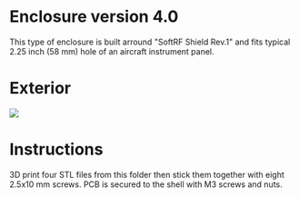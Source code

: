 # Enclosure version 4.0

This type of enclosure is built arround "SoftRF Shield Rev.1" and fits typical 2.25 inch (58 mm) hole of an aircraft instrument panel.

# Exterior

![](https://github.com/lyusupov/SoftRF/blob/master/case/v4/SoftRF-Case-v4-Exterior.jpg)

# Instructions

3D print four STL files from this folder then stick them together with eight 2.5x10 mm screws.
PCB is secured to the shell with M3 screws and nuts. 
